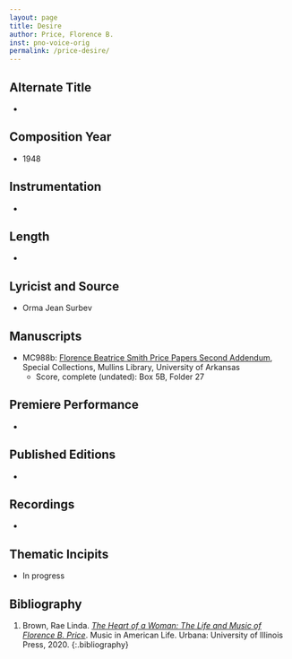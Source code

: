 ```yaml
---
layout: page
title: Desire
author: Price, Florence B.
inst: pno-voice-orig
permalink: /price-desire/
---
```


## Alternate Title
- 

## Composition Year
- 1948

## Instrumentation
- 

## Length
- 

## Lyricist and Source
- Orma Jean Surbev

## Manuscripts
- MC988b: <a href="https://uark.as.atlas-sys.com/repositories/2/resources/696/" target="_blank">Florence Beatrice Smith Price Papers Second Addendum</a>, Special Collections, Mullins Library, University of Arkansas
    * Score, complete (undated): Box 5B, Folder 27

## Premiere Performance
- 

## Published Editions
- 

## Recordings
- 

## Thematic Incipits
- In progress

## Bibliography
1. Brown, Rae Linda. <a href="https://www.worldcat.org/title/1122800180" target="_blank">*The Heart of a Woman: The Life and Music of Florence B. Price*</a>. Music in American Life. Urbana: University of Illinois Press, 2020.
{:.bibliography}